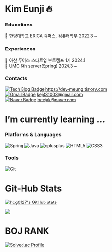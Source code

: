 # Kim Eunji 🔥
### Educations
🏫 한양대학교 ERICA 캠퍼스, 컴퓨터학부 2022.3 ~  

### Experiences
🎯 아산 두어스 스타트업 부트캠프 1기 2024.1  
🐶 UMC 6th server(Spring) 2024.3 ~  

### Contacts
[![Tech Blog Badge](http://img.shields.io/badge/-Tech%20blog-black?style=flat-square&logo=github&link=https://dev-meung.tistory.com/)](https://dev-meung.tistory.com/) https://dev-meung.tistory.com  
[![Gmail Badge](https://img.shields.io/badge/Gmail-d14836?style=flat-square&logo=Gmail&logoColor=white&link=mailto:kej431003@gmail.com)](mailto:kej431003@gmail.com) kej431003@gmail.com  
[![Naver Badge](https://img.shields.io/badge/Naver-03C75A?style=flat-square&logo=Naver&logoColor=white&link=mailto:beejak@naver.com)](mailto:beejak@naver.com) beejak@naver.com  
  
# I’m currently learning ...
### Platforms & Languages
<img alt="Spring" src ="https://img.shields.io/badge/Spring-6DB33F.svg?&style=flat-square&logo=Spring&logoColor=white"/> <img alt="Java" src ="https://img.shields.io/badge/Java-007396.svg?&style=flat-square&logo=Java&logoColor=white"/> <img alt="cplusplus" src ="https://img.shields.io/badge/C++-00599C.svg?&style=flat-square&logo=cplusplus&logoColor=white"/>
<img alt="HTML5" src ="https://img.shields.io/badge/HTML5-E34F26.svg?&style=flat-square&logo=HTML5&logoColor=white"/> <img alt="CSS3" src ="https://img.shields.io/badge/CSS3-1572B6.svg?&style=flat-square&logo=CSS3&logoColor=white"/>
### Tools
<img alt="Git" src ="https://img.shields.io/badge/Git-F05032.svg?&style=flat-square&logo=Git&logoColor=white"/>
  
# Git-Hub Stats
[![hcg0127's GitHub stats](https://github-readme-stats.vercel.app/api?username=hcg0127)](https://github.com/anuraghazra/github-readme-stats)
<div>
  <a href="https://github.com/anuraghazra/github-readme-stats">
    <img src="https://github-readme-stats.vercel.app/api/top-langs?username=hcg0127&layout=compact&langs_count=10&bg_color=45,C33764,1D2671&title_color=ffffff&text_color=ffffff&hide_border=False"/>
  </a>
</div>
  
# BOJ RANK
[![Solved.ac Profile](http://mazassumnida.wtf/api/v2/generate_badge?boj=hcg0127)](https://solved.ac/hcg0127/)
